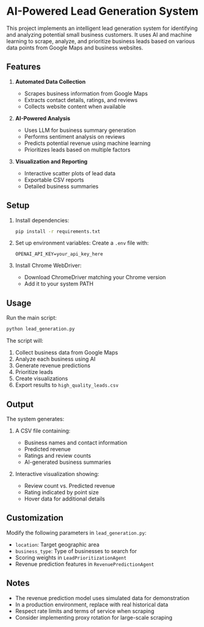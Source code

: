 # AI-Powered Lead Generation System

This project implements an intelligent lead generation system for identifying and analyzing potential small business customers. It uses AI and machine learning to scrape, analyze, and prioritize business leads based on various data points from Google Maps and business websites.

## Features

1. **Automated Data Collection**
   - Scrapes business information from Google Maps
   - Extracts contact details, ratings, and reviews
   - Collects website content when available

2. **AI-Powered Analysis**
   - Uses LLM for business summary generation
   - Performs sentiment analysis on reviews
   - Predicts potential revenue using machine learning
   - Prioritizes leads based on multiple factors

3. **Visualization and Reporting**
   - Interactive scatter plots of lead data
   - Exportable CSV reports
   - Detailed business summaries

## Setup

1. Install dependencies:
   ```bash
   pip install -r requirements.txt
   ```

2. Set up environment variables:
   Create a `.env` file with:
   ```
   OPENAI_API_KEY=your_api_key_here
   ```

3. Install Chrome WebDriver:
   - Download ChromeDriver matching your Chrome version
   - Add it to your system PATH

## Usage

Run the main script:
```bash
python lead_generation.py
```

The script will:
1. Collect business data from Google Maps
2. Analyze each business using AI
3. Generate revenue predictions
4. Prioritize leads
5. Create visualizations
6. Export results to `high_quality_leads.csv`

## Output

The system generates:
1. A CSV file containing:
   - Business names and contact information
   - Predicted revenue
   - Ratings and review counts
   - AI-generated business summaries

2. Interactive visualization showing:
   - Review count vs. Predicted revenue
   - Rating indicated by point size
   - Hover data for additional details

## Customization

Modify the following parameters in `lead_generation.py`:
- `location`: Target geographic area
- `business_type`: Type of businesses to search for
- Scoring weights in `LeadPrioritizationAgent`
- Revenue prediction features in `RevenuePredictionAgent`

## Notes

- The revenue prediction model uses simulated data for demonstration
- In a production environment, replace with real historical data
- Respect rate limits and terms of service when scraping
- Consider implementing proxy rotation for large-scale scraping
